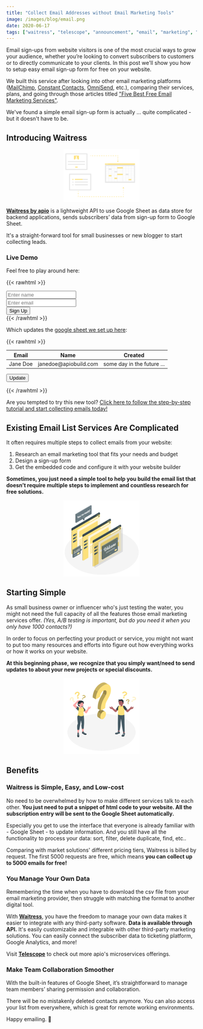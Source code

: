 ```yaml
---
title: "Collect Email Addresses without Email Marketing Tools"
image: /images/blog/email.png
date: 2020-06-17
tags: ["waitress", "telescope", "announcement", "email", "marketing", "google", "sheets"]
---
```


Email sign-ups from website visitors is one of the most crucial ways to grow your audience, whether you’re looking to convert subscribers to customers or to directly communicate to your clients. In this post we'll show you how to setup easy email sign-up form for free on your website.

We built this service after looking into other email marketing platforms (<a href="https://mailchimp.com/" target="_blank">MailChimp</a>, <a href="https://www.constantcontact.com/" target="_blank">Constant Contacts</a>, <a href="https://www.omnisend.com/" target="_blank">OmniSend</a>, etc.), comparing their services, plans, and going through those articles titled <a href="https://themeisle.com/blog/best-free-email-marketing-services/" target="_blank">"Five Best Free Email Marketing Services"</a>.

We've found a simple email sign-up form is actually ... quite complicated - but it doesn't have to be.

## Introducing Waitress

<img src="/images/blog/sheet.png" class="post-img">

**<a href="https://telescope.apiobuild.com/app/waitress" target="_blank">Waitress by apio</a>** is a lightweight API to use Google Sheet as data store for backend applications, sends subscribers’ data from sign-up form to Google Sheet.

It's a straight-forward tool for small businesses or new blogger to start collecting leads.

### Live Demo

Feel free to play around here:

{{< rawhtml >}}
<div class="container py-3">
  <div class="card">
    <div class="card-body">
      <form>
        <div class="row">
          <div class="form-group col-4">
            <input type="text" class="form-control" id="fname" placeholder="Enter name">  
          </div>
          <div class="form-group col-6">
            <input type="text" class="form-control" id="femail" placeholder="Enter email">  
          </div>
          <div class="col">
            <button type="button" class="btn btn-primary" onclick="submitForm()">Sign Up</button>
          </div>
        </div>
      </form>
    </div>
  </div>
</div>
{{< /rawhtml >}}

Which updates the 
<a href="https://docs.google.com/spreadsheets/d/1jAJPHwVQ9L37izcEKYLnrTjCnrV-e0P4NS342VMvv3U" target="_blank">google sheet we set up here</a>:

{{< rawhtml >}}
<div class="container py-2">
    <div class="card">
      <div class="card-body">
        <div class="row py-2">
          <div class="col-10">
            <table class="table">
              <thead>
                <tr>
                  <th scope="col">Email</th>
                  <th scope="col">Name</th>
                  <th scope="col">Created</th>
                </tr>
              </thead>
              <tbody>
                <tr>
                  <td id="tname">Jane Doe</td>
                  <td id="temail">janedoe@apiobuild.com</td>
                  <td id="tcreated">some day in the future ...</td>
                </tr>
              </tbody>
            </table>
          </div>
          <div class="col">
            <button type="button" class="btn btn-primary" onclick="updateTable()">Update</button>
          </div>
        </div>
      </div>
  </div>
</div>

<script type="text/javascript">
  let token = "Bearer eyJhbGciOiJIUzI1NiIsInR5cCI6IkpXVCJ9.eyJpZCI6ImIwZGVhODAxLWI1N2ItMTFlYS1hM2M0LTYzZDEwYzc2ODJkNyIsImF1ZCI6Imh0dHBzOi8vYXBpb2J1aWxkLmNvbSIsImlhdCI6MTU5MzAzMjg4OSwiaXNzIjoiZ29vZ2xlLW9hdXRoMnwxMTcwOTA3MTM5NjIwMjgxOTMwMzUiLCJzdWIiOiJnb29nbGUtb2F1dGgyfDExNzA5MDcxMzk2MjAyODE5MzAzNSJ9.ZrJV1ZYLWGXqkzLrmgNbO2APay8NMbp1bTcdWRV5Wzk"
  let url =
  "https://trampoline.apiobuild.com/router/waitress/gsheets/1jAJPHwVQ9L37izcEKYLnrTjCnrV-e0P4NS342VMvv3U";

  function submitForm() {
    var http = new XMLHttpRequest();
    http.open("POST", url, true);
    http.setRequestHeader("Authorization", token);
    http.setRequestHeader("Content-type", "application/json");

    let name = document.getElementById('fname').value;
    let email = document.getElementById('femail').value;
    let created = new Date().toISOString();
    let payload = [
    {
      Name: name,
      Email: email,
      Created: created
    },
    ];
    http.send(JSON.stringify(payload));
  }
  function updateTable() {
    let http = new XMLHttpRequest();
    http.onreadystatechange = function() {
      if (http.readyState === 4) {
        let resp = http.response.data;
        let data = resp[resp.length - 1]
        document.getElementById('tname').innerHTML = data["Name"];
        document.getElementById('temail').innerHTML = data["Email"];
        document.getElementById('tcreated').innerHTML = data["Created"];
      }
    }
    http.responseType = 'json';
    http.open("GET", url, true);

    http.setRequestHeader("Authorization", token);
    http.setRequestHeader("Content-type", "application/json");
    http.send();
  }
</script>
{{< /rawhtml >}}

Are you tempted to try this new tool? 
<a href="https://apiobuild.com/blog/how-to-create-a-simple-email-signup-with-apio/" target="_blank">Click here to follow the step-by-step tutorial and start collecting emails today!</a> 

## Existing Email List Services Are Complicated

It often requires multiple steps to collect emails from your website:

1. Research an email marketing tool that fits your needs and budget
2. Design a sign-up form
3. Get the embedded code and configure it with your website builder

**Sometimes, you just need a simple tool to help you build the email list that doesn’t require multiple steps to implement and countless research for free solutions.**  

<img src="/images/blog/complicated.png" class="post-img">

## Starting Simple

As small business owner or influencer who's just testing the water, you might not need the full capacity of all the features those email marketing services offer. *(Yes, A/B testing is important, but do you need it when you only have 1000 contacts?)*

In order to focus on perfecting your product or service, you might not want to put too many resources and efforts into figure out how everything works or how it works on your website.

**At this beginning phase, we recognize that you simply want/need to send updates to about your new projects or special discounts.**  

<img src="/images/blog/questions.png" class="post-img">

## Benefits

### Waitress is Simple, Easy, and Low-cost

No need to be overwhelmed by how to make different services talk to each other. **You just need to put a snippet of html code to your website. All the subscription entry will be sent to the Google Sheet automatically.**

Especially you get to use the interface that everyone is already familiar with - Google Sheet - to update information. And you still have all the functionality to process your data: sort, filter, delete duplicate, find, etc..

Comparing with market solutions' different pricing tiers, Waitress is billed by request. The first 5000 requests are free, which means **you can collect up to 5000 emails for free!**

### You Manage Your Own Data

Remembering the time when you have to download the csv file from your email marketing provider, then struggle with matching the format to another digital tool.

With **<a href="https://telescope.apiobuild.com/app/waitress" target="_blank">Waitress</a>**, you have the freedom to manage your own data makes it easier to integrate with any third-party software. **Data is available through API.** It's easily customizable and integrable with other third-party marketing solutions. You can easily connect the subscriber data to ticketing platform, Google Analytics, and more!

Visit **<a href="https://telescope.apiobuild.com/" target="_blank">Telescope</a>** to check out more apio's microservices offerings.

### Make Team Collaboration Smoother

With the built-in features of Google Sheet, it’s straightforward to manage team members’ sharing permission and collaboration.

There will be no mistakenly deleted contacts anymore. You can also access your list from everywhere, which is great for remote working environments.

Happy emailing. 📧

<style>
.post-img {
    display: block;
    margin-left: auto;
    margin-right: auto;
    max-width: 40%;
}
</style>
